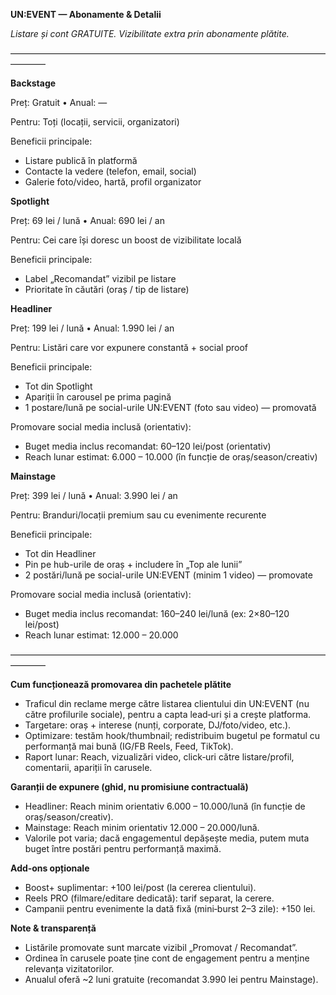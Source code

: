 **UN:EVENT — Abonamente & Detalii**

*Listare și cont GRATUITE. Vizibilitate extra prin abonamente plătite.*

————————————————————————————————————————

**Backstage**

Preț: Gratuit • Anual: —

Pentru: Toți (locații, servicii, organizatori)

Beneficii principale:

* Listare publică în platformă  
* Contacte la vedere (telefon, email, social)  
* Galerie foto/video, hartă, profil organizator

**Spotlight**

Preț: 69 lei / lună • Anual: 690 lei / an

Pentru: Cei care își doresc un boost de vizibilitate locală

Beneficii principale:

* Label „Recomandat” vizibil pe listare  
* Prioritate în căutări (oraș / tip de listare)

**Headliner**

Preț: 199 lei / lună • Anual: 1.990 lei / an

Pentru: Listări care vor expunere constantă \+ social proof

Beneficii principale:

* Tot din Spotlight  
* Apariții în carousel pe prima pagină  
* 1 postare/lună pe social-urile UN:EVENT (foto sau video) — promovată

Promovare social media inclusă (orientativ):

* Buget media inclus recomandat: 60–120 lei/post (orientativ)  
* Reach lunar estimat: 6.000 – 10.000 (în funcție de oraș/season/creativ)

**Mainstage**

Preț: 399 lei / lună • Anual: 3.990 lei / an

Pentru: Branduri/locații premium sau cu evenimente recurente

Beneficii principale:

* Tot din Headliner  
* Pin pe hub-urile de oraș \+ includere în „Top ale lunii”  
* 2 postări/lună pe social-urile UN:EVENT (minim 1 video) — promovate

Promovare social media inclusă (orientativ):

* Buget media inclus recomandat: 160–240 lei/lună (ex: 2×80–120 lei/post)  
* Reach lunar estimat: 12.000 – 20.000

————————————————————————————————————————

**Cum funcționează promovarea din pachetele plătite**

* Traficul din reclame merge către listarea clientului din UN:EVENT (nu către profilurile sociale), pentru a capta lead‑uri și a crește platforma.  
* Targetare: oraș \+ interese (nunți, corporate, DJ/foto/video, etc.).  
* Optimizare: testăm hook/thumbnail; redistribuim bugetul pe formatul cu performanță mai bună (IG/FB Reels, Feed, TikTok).  
* Raport lunar: Reach, vizualizări video, click‑uri către listare/profil, comentarii, apariții în carusele.

**Garanții de expunere (ghid, nu promisiune contractuală)**

* Headliner: Reach minim orientativ 6.000 – 10.000/lună (în funcție de oraș/season/creativ).  
* Mainstage: Reach minim orientativ 12.000 – 20.000/lună.  
* Valorile pot varia; dacă engagementul depășește media, putem muta buget între postări pentru performanță maximă.

**Add‑ons opționale**

* Boost+ suplimentar: \+100 lei/post (la cererea clientului).  
* Reels PRO (filmare/editare dedicată): tarif separat, la cerere.  
* Campanii pentru evenimente la dată fixă (mini‑burst 2–3 zile): \+150 lei.

**Note & transparență**

* Listările promovate sunt marcate vizibil „Promovat / Recomandat”.  
* Ordinea în carusele poate ține cont de engagement pentru a menține relevanța vizitatorilor.  
* Anualul oferă \~2 luni gratuite (recomandat 3.990 lei pentru Mainstage).